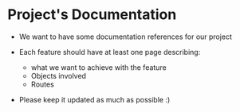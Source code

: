 # Project's Documentation

- We want to have some documentation references for our project
- Each feature should have at least one page describing:
  - what we want to achieve with the feature
  - Objects involved
  - Routes

- Please keep it updated as much as possible :)
